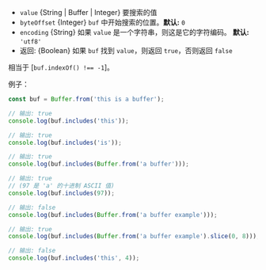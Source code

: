<!-- YAML
added: v5.3.0
-->

* `value` {String | Buffer | Integer} 要搜索的值
* `byteOffset` {Integer} `buf` 中开始搜索的位置。**默认:** `0`
* `encoding` {String} 如果 `value` 是一个字符串，则这是它的字符编码。
  **默认:** `'utf8'`
* 返回: {Boolean} 如果 `buf` 找到 `value`，则返回 `true`，否则返回 `false`

相当于 [`buf.indexOf() !== -1`]。

例子：

```js
const buf = Buffer.from('this is a buffer');

// 输出: true
console.log(buf.includes('this'));

// 输出: true
console.log(buf.includes('is'));

// 输出: true
console.log(buf.includes(Buffer.from('a buffer')));

// 输出: true
// (97 是 'a' 的十进制 ASCII 值)
console.log(buf.includes(97));

// 输出: false
console.log(buf.includes(Buffer.from('a buffer example')));

// 输出: true
console.log(buf.includes(Buffer.from('a buffer example').slice(0, 8)));

// 输出: false
console.log(buf.includes('this', 4));
```

